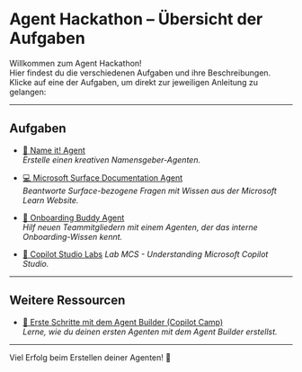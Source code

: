 # Agent Hackathon – Übersicht der Aufgaben

Willkommen zum Agent Hackathon!  
Hier findest du die verschiedenen Aufgaben und ihre Beschreibungen.  
Klicke auf eine der Aufgaben, um direkt zur jeweiligen Anleitung zu gelangen:

---

## Aufgaben

- [🧠 Name it! Agent](https://github.com/Agent-Hackathon-2025/Hackathon2804/blob/main/Name-it-Agent/Name-it-Agent.md)  
  *Erstelle einen kreativen Namensgeber-Agenten.*

- [💻 Microsoft Surface Documentation Agent](https://github.com/Agent-Hackathon-2025/Hackathon2804/blob/main/Surface-Documentation-Agent/Surface-Documentation-Agent.md)  
  *Beantworte Surface-bezogene Fragen mit Wissen aus der Microsoft Learn Website.*

- [👥 Onboarding Buddy Agent](https://github.com/Agent-Hackathon-2025/Hackathon2804/blob/main/Onboarding-Assistant-Agent/Onboarding-Assistant-Agent.md)  
  *Hilf neuen Teammitgliedern mit einem Agenten, der das interne Onboarding-Wissen kennt.*

- [🧪 Copilot Studio Labs](https://microsoft.github.io/copilot-camp/pages/make/copilot-studio/)
     *Lab MCS - Understanding Microsoft Copilot Studio.*

---

## Weitere Ressourcen

- [🚀 Erste Schritte mit dem Agent Builder (Copilot Camp)](https://microsoft.github.io/copilot-camp/pages/make/agent-builder/01-first-agent/)  
  *Lerne, wie du deinen ersten Agenten mit dem Agent Builder erstellst.*

---

Viel Erfolg beim Erstellen deiner Agenten! 🚀
